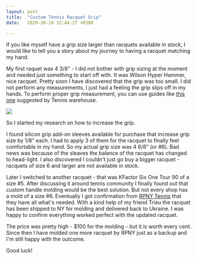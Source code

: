 ```yaml
---
layout: post
title:  "Custom Tennis Racquet Grip"
date:   2020-10-18 12:44:27 +0300

---
```

If you like myself have a grip size larger than racquets available in stock, I
would like to tell you a story about my journey to having a racquet matching my hand.

My first raquet was 4 3/8" - I did not bother with grip sizing at the moment and needed just something to start off with.
It was Wilson Hyper Hammer, nice racquet. Pretty soon I have discovered that the grip was too small. I did not perform any measurements, I just had a feeling 
the grip slips off in my hands. To perform proper grip measurement, you can use guides like <a href="https://www.tennis-warehouse.com/learning_center/how_to/how_to_measure_your_tennis_grip_size.html">this one</a> 
suggested by Tennis warehouse.

<img src="https://img.tennis-warehouse.com/watermark/rsg.php?path=/content_images/measuring-your-grip-size/IMG_8897.jpg&nw=289" style="float: none;display: block;margin-left: auto;margin-right: auto;"/>

So I started my research on how to increase the grip. 

I found silicon grip add-on sleeves available for purchase that increase grip size by 1/8" each. 
I had to apply 3 of them for the racquet to finally feel comfortable in my hand. So my actual grip size was 4 6/8" (or #6).
Bad news was because of the sleaves the balance of the racquet has changed to head-light. I also discovered I couldn't just go buy a bigger racquet - racquets 
of size 6 and larger are not available in stock.

Later I switched to another racquet - that was KFactor Six One Tour 90 of a size #5. After discussing 
it around tennis community I finally found out that custom handle molding would be the best solution.
But not every shop has a mold of a size #6. Eventually I got confirmation from <a href="https://rpnytennis.com/">RPNY Tennis</a> that they have all what's needed. 
With a kind help of my friend Trieu the racquet has been shipped to NY for molding and delivered back to Ukraine.
I was happy to confirm everything worked perfect with the updated racquet. 

The price was pretty high - $100 for the molding - but it is worth every cent. Since then I have molded one more racquet by RPNY 
just as a backup and I'm still happy with the outcome.

Good luck!

